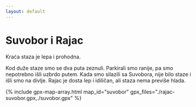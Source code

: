 ```yaml
---
layout: default
---
```


# Suvobor i Rajac

Kraća staza je lepa i prohodna.

Kod duže staze smo se dva puta zeznuli. Parkirali smo ranije, pa smo nepotrebno išli uzbrdo putem. Kada smo silazili sa Suvobora, nije bilo staze i išli smo na divlje. Rajac je dosta lep i idiličan, ali staza nema previše hlada.

{% include gpx-map-array.html map_id="suvobor" gpx_files="./rajac-suvobor.gpx,./suvobor.gpx" %}